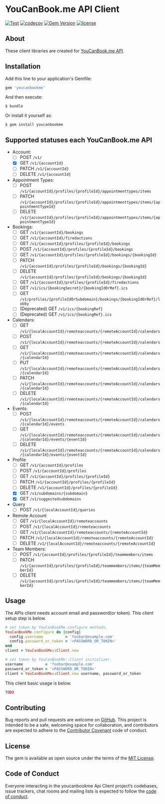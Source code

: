 # YouCanBook.me API Client

[![Test](https://github.com/koshilife/youcanbookme-api-ruby-client/workflows/Test/badge.svg)](https://github.com/koshilife/youcanbookme-api-ruby-client/actions?query=workflow%3ATest)
[![codecov](https://codecov.io/gh/koshilife/youcanbookme-api-ruby-client/branch/master/graph/badge.svg)](https://codecov.io/gh/koshilife/youcanbookme-api-ruby-client)
[![Gem Version](https://badge.fury.io/rb/youcanbookme.svg)](http://badge.fury.io/rb/youcanbookme)
[![license](https://img.shields.io/github/license/koshilife/youcanbookme-api-ruby-client)](https://github.com/koshilife/youcanbookme-api-ruby-client/blob/master/LICENSE.txt)

## About

These client libraries are created for [YouCanBook.me API](https://api.youcanbook.me/docs/index.html).

## Installation

Add this line to your application's Gemfile:

```ruby
gem 'youcanbookme'
```

And then execute:

    $ bundle

Or install it yourself as:

    $ gem install youcanbookme

## Supported statuses each YouCanBook.me API

- Account:
  - [ ] POST `/v1/`
  - [x] GET `/v1/{accountId}`
  - [ ] PATCH `/v1/{accountId}`
  - [ ] DELETE `/v1/{accountId}`
- Appointment Types:
  - [ ] POST `/v1/{accountId}/profiles/{profileId}/appointmenttypes/items`
  - [ ] PATCH `/v1/{accountId}/profiles/{profileId}/appointmenttypes/items/{appointmentTypeId}`
  - [ ] DELETE `/v1/{accountId}/profiles/{profileId}/appointmenttypes/items/{appointmentTypeId}`
- Bookings:
  - [ ] GET `/v1/{accountId}/bookings`
  - [ ] GET `/v1/{accountId}/firedactions`
  - [ ] GET `/v1/{accountId}/profiles/{profileId}/bookings`
  - [ ] POST `/v1/{accountId}/profiles/{profileId}/bookings`
  - [ ] GET `/v1/{accountId}/profiles/{profileId}/bookings/{bookingId}`
  - [ ] PATCH `/v1/{accountId}/profiles/{profileId}/bookings/{bookingId}`
  - [ ] DELETE `/v1/{accountId}/profiles/{profileId}/bookings/{bookingId}`
  - [ ] GET `/v1/{accountId}/profiles/{profileId}/firedactions`
  - [ ] GET `/v1/ics/{bookingSecret}/{bookingIdOrRef}.ics`
  - [ ] GET `/v1/profiles/{profileIdOrSubdomain}/bookings/{bookingIdOrRef}/lobby`
  - [ ] (Deprecated) GET `/v1/ics/{bookingRef}`
  - [ ] (Deprecated) GET `/v1/ics/{bookingRef}.ics`
- Calendars:
  - [ ] GET `/v1/{localAccountId}/remoteaccounts/{remoteAccountId}/calendars`
  - [ ] POST `/v1/{localAccountId}/remoteaccounts/{remoteAccountId}/calendars`
  - [ ] GET `/v1/{localAccountId}/remoteaccounts/{remoteAccountId}/calendars/{calendarId}`
  - [ ] PUT `/v1/{localAccountId}/remoteaccounts/{remoteAccountId}/calendars/{calendarId}`
  - [ ] PATCH `/v1/{localAccountId}/remoteaccounts/{remoteAccountId}/calendars/{calendarId}`
  - [ ] DELETE `/v1/{localAccountId}/remoteaccounts/{remoteAccountId}/calendars/{calendarId}`
- Events:
  - [ ] POST `/v1/{localAccountId}/remoteaccounts/{remoteAccountId}/calendars/{calendarId}/events`
  - [ ] GET `/v1/{localAccountId}/remoteaccounts/{remoteAccountId}/calendars/{calendarId}/events/{eventId}`
  - [ ] DELETE `/v1/{localAccountId}/remoteaccounts/{remoteAccountId}/calendars/{calendarId}/events/{eventId}`
- Profile
  - [ ] GET `/v1/{accountId}/profiles`
  - [ ] POST `/v1/{accountId}/profiles`
  - [ ] GET `/v1/{accountId}/profiles/{profileId}`
  - [ ] PATCH `/v1/{accountId}/profiles/{profileId}`
  - [ ] DELETE `/v1/{accountId}/profiles/{profileId}`
  - [x] GET `/v1/subdomains/{subdomain}`
  - [x] GET `/v1/suggestedsubdomains`
- Query
  - [ ] POST `/v1/{localAccountId}/queries`
- Remote Account
  - [ ] GET `/v1/{localAccountId}/remoteaccounts`
  - [ ] POST `/v1/{localAccountId}/remoteaccounts`
  - [ ] GET `/v1/{localAccountId}/remoteaccounts/{remoteAccountId}`
  - [ ] PATCH `/v1/{localAccountId}/remoteaccounts/{remoteAccountId}`
  - [ ] DELETE `/v1/{localAccountId}/remoteaccounts/{remoteAccountId}`
- Team Members:
  - [ ] POST `/v1/{accountId}/profiles/{profileId}/teammembers/items`
  - [ ] PATCH `/v1/{accountId}/profiles/{profileId}/teammembers/items/{teamMemberId}`
  - [ ] DELETE `/v1/{accountId}/profiles/{profileId}/teammembers/items/{teamMemberId}`

## Usage

The APIs client needs account email and password(or token).
This client setup step is below.

```ruby
# set token by YouCanBookMe.configure methods.
YouCanBookMe.configure do |config|
  config.username          = 'foobar@example.com'
  config.password_or_token = '<PASSWORD_OR_TOKEN>'
end
client = YouCanBookMe::Client.new

# set token by YouCanBookMe::Client initializer.
username          = 'foobar@example.com'
password_or_token = '<PASSWORD_OR_TOKEN>'
client = YouCanBookMe::Client.new username, password_or_token
```

This client basic usage is below.

```ruby
TODO
```

## Contributing

Bug reports and pull requests are welcome on [GitHub](https://github.com/koshilife/youcanbookme-api-ruby-client). This project is intended to be a safe, welcoming space for collaboration, and contributors are expected to adhere to the [Contributor Covenant](http://contributor-covenant.org) code of conduct.

## License

The gem is available as open source under the terms of the [MIT License](https://opensource.org/licenses/MIT).

## Code of Conduct

Everyone interacting in the youcanbookme Api Client project’s codebases, issue trackers, chat rooms and mailing lists is expected to follow the [code of conduct](https://github.com/koshilife/youcanbookme-api-ruby-client/blob/master/CODE_OF_CONDUCT.md).
